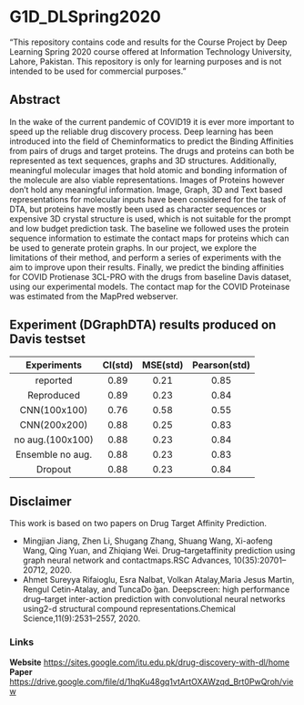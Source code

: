 # G1D_DLSpring2020
“This repository contains code and results for the Course Project by Deep Learning Spring 2020 course offered at Information Technology University, Lahore, Pakistan. This repository is only for learning purposes and is not intended to be used for commercial purposes.”

## Abstract
In the wake of the current pandemic of COVID19 it is ever more important to speed up the reliable drug discovery process. Deep learning has been introduced into the field of Cheminformatics to predict the Binding Affinities from pairs of drugs and target proteins. The drugs and proteins can both be represented as text sequences, graphs and 3D structures. Additionally, meaningful molecular images that hold atomic and bonding information of the molecule are also viable representations. Images of Proteins however don’t hold any meaningful information. Image, Graph, 3D and Text based representations for molecular inputs have been considered for the task of DTA, but proteins have mostly been used as character sequences or expensive 3D crystal structure is used, which is not suitable for the prompt and low budget prediction task. The baseline we followed uses the protein sequence information to estimate the contact maps for proteins which can be used to generate protein graphs. In our project, we explore the limitations of their method, and perform a series of experiments with the aim to improve upon their results. Finally, we predict the binding affinities for COVID Protienase 3CL-PRO with the drugs from baseline Davis dataset, using our experimental models. The contact map for the COVID Proteinase was estimated from the MapPred webserver.

## Experiment (DGraphDTA) results produced on Davis testset
|Experiments | CI(std) | MSE(std) | Pearson(std)|
| :---: | :---: | :---: | :---: |
|reported | 0.89 | 0.21 | 0.85|
|Reproduced | 0.89 | 0.23 | 0.84|
|CNN(100x100) | 0.76 | 0.58 | 0.55|
|CNN(200x200) | 0.88 | 0.25 | 0.83|
|no aug.(100x100) | 0.88 | 0.23 | 0.84|
|Ensemble no aug. | 0.88 | 0.23 | 0.83|
|Dropout | 0.88 | 0.23 | 0.84|


## Disclaimer
This work is based on two papers on Drug Target Affinity Prediction. 
* Mingjian Jiang, Zhen Li, Shugang Zhang, Shuang Wang, Xi-aofeng Wang,  Qing Yuan,  and Zhiqiang Wei.   Drug–targetaffinity  prediction  using  graph  neural  network  and  contactmaps.RSC Advances, 10(35):20701–20712, 2020.
* Ahmet  Sureyya  Rifaioglu,   Esra  Nalbat,   Volkan  Atalay,Maria   Jesus   Martin,   Rengul   Cetin-Atalay,   and   TuncaDo ̆gan.   Deepscreen:  high  performance  drug–target  inter-action prediction with convolutional neural networks using2-d structural compound representations.Chemical Science,11(9):2531–2557, 2020.

### Links
**Website** https://sites.google.com/itu.edu.pk/drug-discovery-with-dl/home
**Paper** https://drive.google.com/file/d/1hqKu48gq1vtArtOXAWzqd_Brt0PwQroh/view

